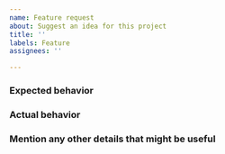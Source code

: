 ```yaml
---
name: Feature request
about: Suggest an idea for this project
title: ''
labels: Feature
assignees: ''

---
```


<!--
IF YOU DON'T FILL OUT THE FOLLOWING INFORMATION YOUR ISSUE MIGHT BE CLOSED WITHOUT INVESTIGATING
-->
### Expected behavior
<!-- Describe the expected behavior -->

### Actual behavior
<!-- Describe the current behavior -->

### Mention any other details that might be useful
<!-- Give any information that might be useful -->
